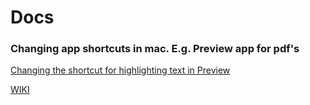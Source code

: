 # Docs

### Changing app shortcuts in mac. E.g. Preview app for pdf's

[Changing the shortcut for highlighting text in Preview](https://apple.stackexchange.com/questions/208638/changing-the-shortcut-for-highlighting-text-in-preview)


[WIKI](https://github.com/pearpages/docs/wiki)
